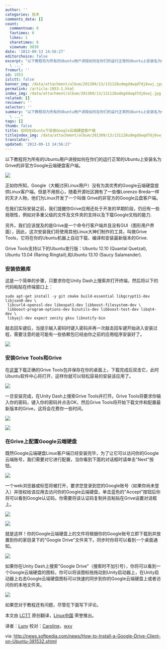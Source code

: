 ```yaml
---
author: ''
categories: 技术
comments_data: []
count:
  commentnum: 0
  favtimes: 0
  likes: 1
  sharetimes: 0
  viewnum: 9830
date: '2013-09-13 14:56:27'
editorchoice: false
excerpt: "以下教程将为所有的Ubuntu用户讲授如何在你们的运行正常的Ubuntu上安装名为Grive的非官方Google云端硬盘客户端。\r\n\r\n正如你所知，Google（大概讨厌Linux用户）没有为其优秀的Google云端硬盘提供Linux客户端。但是不用
  \ ..."
fromurl: ''
id: 1953
islctt: false
banner_img: /data/attachment/album/201309/13/131128udmgddwqd7dj8vwj.jpg
permalink: /article-1953-1.html
index_img: /data/attachment/album/201309/13/131128udmgddwqd7dj8vwj.jpg
related: []
reviewer: ''
selector: ''
summary: "以下教程将为所有的Ubuntu用户讲授如何在你们的运行正常的Ubuntu上安装名为Grive的非官方Google云端硬盘客户端。\r\n\r\n正如你所知，Google（大概讨厌Linux用户）没有为其优秀的Google云端硬盘提供Linux客户端。但是不用
  \ ..."
tags: []
thumb: false
title: 如何在Ubuntu下安装Google云端硬盘客户端
titleindex_img: /data/attachment/album/201309/13/131128udmgddwqd7dj8vwj.jpg
translator: ''
updated: '2013-09-13 14:56:27'
---
```


以下教程将为所有的Ubuntu用户讲授如何在你们的运行正常的Ubuntu上安装名为Grive的非官方Google云端硬盘客户端。


![](/data/attachment/album/201309/13/131128udmgddwqd7dj8vwj.jpg) 


正如你所知，Google（大概讨厌Linux用户）没有为其优秀的Google云端硬盘提供Linux客户端。但是不用担心，随着开源社区拥有了一些像Lorenzo Breda一样的天才人物，他们为Linux开发了一个叫做 Grive的非官方的Google云盘客户端。


在我们实际安装之前，我们提醒你Grive应用还处于开发的早期阶段，仍旧有一些局限性，例如对多重父级的文件及文件夹的支持以及下载Google文档的能力.


另外，我们应该提及的是Grive是一个命令行客户端并且没有GUI（图形用户界面），因此，这次安装我们将使用其他Linux大神们制作的工具，叫做Grive Tools，它将在你的Ubuntu机器上自动下载、编译和安装最新版本的Grive.


Grive Tools支持以下的Ubuntu发行版：Ubuntu 12.10 (Quantal Quetzal), Ubuntu 13.04 (Raring Ringtail),和Ubuntu 13.10 (Saucy Salamander).


### **安装依赖库**


这是一个简单的步骤，只要求你在Unity Dash上搜索并打开终端，然后将以下的代码粘贴在终端窗口上：



```
sudo apt-get install -y git cmake build-essential libgcrypt11-dev libjson0-dev \
 libcurl4-openssl-dev libexpat1-dev libboost-filesystem-dev \
 libboost-program-options-dev binutils-dev libboost-test-dev libqt4-dev \
 libyajl-dev expect zenity gksu libnotify-bin
```

敲击回车键后，当提示输入密码时键入密码并再一次敲击回车键开始进入安装过程，需要注意的是可能有一些依赖包已经由你之前的应用程序安装好了。


 ![](/data/attachment/album/201309/13/131233y99m603iwn7lmpi1.png)


### **安装Grive Tools和Grive**


在[这里](http://linux.softpedia.com/get/Utilities/Grive-Tools-102298.shtml)下载正确的Grive Tools包并保存在你的桌面上，下载完成后双击它，此时Ubuntu软件中心将打开，这样你就可以轻松容易的安装该应用了。


 ![](/data/attachment/album/201309/13/131258xlfcl33wyy88l626.png)


一旦安装完成，在Unity Dash上搜索Grive Tools并打开。Grive Tools将要求你输入你的密码，键入你的密码并点击OK，然后Grive Tools将开始下载文件和配置最新版本的Grive，这将会花费你一些时间。


![](/data/attachment/album/201309/13/131317552x3ofh57r3ldxh.png) 


![](/data/attachment/album/201309/13/131332c113c6vgav0qvqvi.png)

### **在Grive上配置Google云端硬盘**


既然Google云端硬盘Linux客户端已经安装完毕，为了让它可以访问你的Google云端账号，我们需要对它进行配置，当你看到下面的对话框时请单击"Next"按钮。


![](/data/attachment/album/201309/13/131358agz4a9qjgqhausau.png)


一个web浏览器或标签将被打开，要求您登录到您的Google账号（如果你尚未登入）并授权给该应用去访问你的Google云端硬盘，单击蓝色的"Accept"按钮后你将可以看到Google认证码，你需要将该认证码复制并且粘贴在Grive设置对话框上。


![](/data/attachment/album/201309/13/1314212i2r0o032i0y2kkr.png)


![](/data/attachment/album/201309/13/131435fjkdsgnumz5ccb4n.png) 


就是这样！你的Google云端硬盘上的文件将根据你的Google账号立即下载到并放置到你的家目录下的"Google Drive"文件夹下。同步时你将可以看到一个桌面通知。


![](/data/attachment/album/201309/13/131518585we50y5qxp2xkz.png)


如果你在Unity Dash上搜索"Google Drive"（搜索时不加引号），你将可以看到一个Google云端硬盘的图标，你可以将该图标拖拖动到Unity启动器上，在Unity启动器上右击Google云端硬盘图标可以快速的同步到你的Google云端硬盘上或者访问你的本地文件夹。


![](/data/attachment/album/201309/13/131558a3pro03z3k3xxxii.png) 


如果您对于教程还有问题，尽管在下面写下评论。


 


本文由 [LCTT](https://github.com/LCTT/TranslateProject) 原创翻译，[Linux中国](portal.php) 荣誉推出。


译者：[Luny](space/luny) 校对：[Caroline](space/caroline)，[wxy](space/wxy)


via: <http://news.softpedia.com/news/How-to-Install-a-Google-Drive-Client-on-Ubuntu-381532.shtml>